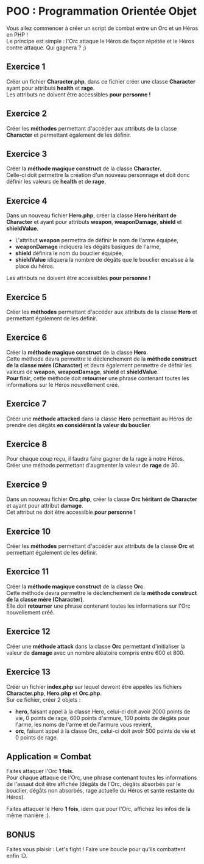 # POO : Programmation Orientée Objet

Vous allez commencer à créer un script de combat entre un Orc et un Héros en PHP !  
Le principe est simple : l'Orc attaque le Héros de façon répétée et le Héros contre attaque. Qui gagnera ? ;)

## Exercice 1

Créer un fichier **Character.php**, dans ce fichier créer une classe **Character** ayant pour attributs **health** et **rage**.  
Les attributs ne doivent être accessibles **pour personne !**

## Exercice 2

Créer les **méthodes** permettant d'accéder aux attributs de la classe **Character** et permettant également de les définir.

## Exercice 3

Créer la **méthode magique construct** de la classe **Character**.  
Celle-ci doit permettre la création d'un nouveau personnage et doit donc définir les valeurs de **health** et de **rage**.

## Exercice 4

Dans un nouveau fichier **Hero.php**, créer la classe **Hero héritant de Character** et ayant pour attributs **weapon**, **weaponDamage**, **shield** et **shieldValue**.  

* L'attribut **weapon** permettra de définir le nom de l'arme équipée,  
* **weaponDamage** indiquera les dégâts basiques de l'arme,  
* **shield** définira le nom du bouclier équipée,
* **shieldValue** idiquera la nombre de dégâts que le bouclier encaisse à la place du héros.  

Les attributs ne doivent être accessibles **pour personne !**

## Exercice 5

Créer les **méthodes** permettant d'accéder aux attributs de la classe **Hero** et permettant également de les définir.

## Exercice 6

Créer la **méthode magique construct** de la classe **Hero**.  
Cette méthode devra permettre le déclenchement de la **méthode construct de la classe mère (Character)** et devra également permettre de défnir les valeurs de **weapon**, **weaponDamage**, **shield** et **shieldValue**.  
**Pour finir**, cette méthode doit **retourner** une phrase contenant toutes les informations sur le Héros nouvellement créé.

## Exercice 7

Créer une **méthode attacked** dans la classe **Hero** permettant au Héros de prendre des dégâts **en considérant la valeur du bouclier**.

## Exercice 8

Pour chaque coup reçu, il faudra faire gagner de la rage à notre Héros.  
Créer une méthode permettant d'augmenter la valeur de **rage** de 30.

## Exercice 9

Dans un nouveau fichier **Orc.php**, créer la classe **Orc héritant de Character** et ayant pour attribut **damage**.  
Cet attribut ne doit être accessible **pour personne !**

## Exercice 10

Créer les **méthodes** permettant d'accéder aux attributs de la classe **Orc** et permettant également de les définir.

## Exercice 11

Créer la **méthode magique construct** de la classe **Orc**.  
Cette méthode devra permettre le déclenchement de la **méthode construct de la classe mère (Character)**.  
Elle doit **retourner** une phrase contenant toutes les informations sur l'Orc nouvellement créé.

## Exercice 12

Créer une **méthode attack** dans la classe **Orc** permettant d'initialiser la valeur de **damage** avec un nombre aléatoire compris entre 600 et 800.

## Exercice 13

Créer un fichier **index.php** sur lequel devront être appelés les fichiers **Character.php**, **Hero.php** et **Orc.php**.  
Sur ce fichier, créer 2 objets :

* **hero**, faisant appel à la classe Hero, celui-ci doit avoir 2000 points de vie, 0 points de rage, 600 points d'armure, 100 points de dégâts pour l'arme, les noms de l'arme et de l'armure vous revient,
* **orc**, faisant appel à la classe Orc, celui-ci doit avoir 500 points de vie et 0 points de rage.

## Application = Combat

Faites attaquer l'Orc **1 fois.**  
Pour chaque attaque de l'Orc, une phrase contenant toutes les informations de l'assaut doit être affichée (dégâts de l'Orc, dégâts absorbés par le bouclier, dégâts non absorbés, rage actuelle du Héros et santé restante du Héros).

Faites attaquer le Hero **1 fois**, idem que pour l'Orc, affichez les infos de la même manière :).

## BONUS

Faites vous plaisir : Let's fight ! Faire une boucle pour qu'ils combattent enfin :D.

